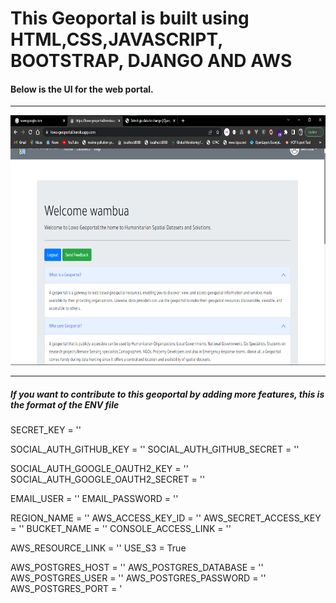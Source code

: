 # This Geoportal is built using HTML,CSS,JAVASCRIPT, BOOTSTRAP, DJANGO AND AWS
<h4>Below is the UI for the web portal.</h4>
<hr>
<img src="https://github.com/louis103/Geoportal/blob/main/Screenshot%20(435).png" alt="UI" style="align-items: center;" height="400">
<hr>
<h5>If you want to contribute to this geoportal by adding more features, this is the format of the ENV file</h5>

SECRET_KEY = ''

SOCIAL_AUTH_GITHUB_KEY = ''
SOCIAL_AUTH_GITHUB_SECRET = ''

SOCIAL_AUTH_GOOGLE_OAUTH2_KEY = ''
SOCIAL_AUTH_GOOGLE_OAUTH2_SECRET = ''

EMAIL_USER = ''
EMAIL_PASSWORD = ''

REGION_NAME = ''
AWS_ACCESS_KEY_ID = ''
AWS_SECRET_ACCESS_KEY = ''
BUCKET_NAME = ''
CONSOLE_ACCESS_LINK = ''

AWS_RESOURCE_LINK = ''
USE_S3 = True

AWS_POSTGRES_HOST = ''
AWS_POSTGRES_DATABASE = ''
AWS_POSTGRES_USER = ''
AWS_POSTGRES_PASSWORD = ''
AWS_POSTGRES_PORT = '
